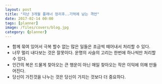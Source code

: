```yaml
---
layout: post
title: "지난 3개월 플래너 정리후..기억에 남는 격언"
date: 2017-02-14 00:00 
tags: [planner]
image: /files/covers/blog.jpg
category: {planner}
---
```


* 함께 묶여 있어서 극복 할수 없는 많은 일들은 조금씩 떼어내서 처리할 수 있다.
* 너무 멀리 내다보는 것은 잘못이다. 운명의 사슬의 고리는 한번에 하나씩만 처리할수 있다.
* 인간의 복은 드물게 찾아오는 큰 행운이 아닌 매일 찾아오는 작은 이익에 의해 만들어진다.
* 당신이 가진것을 나누는 것은 당신이 가지는 것보다 더 중요하다.


